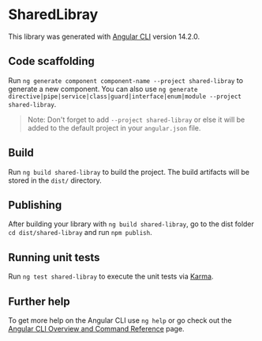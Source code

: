 # SharedLibray

This library was generated with [Angular CLI](https://github.com/angular/angular-cli) version 14.2.0.

## Code scaffolding

Run `ng generate component component-name --project shared-libray` to generate a new component. You can also use `ng generate directive|pipe|service|class|guard|interface|enum|module --project shared-libray`.
> Note: Don't forget to add `--project shared-libray` or else it will be added to the default project in your `angular.json` file. 

## Build

Run `ng build shared-libray` to build the project. The build artifacts will be stored in the `dist/` directory.

## Publishing

After building your library with `ng build shared-libray`, go to the dist folder `cd dist/shared-libray` and run `npm publish`.

## Running unit tests

Run `ng test shared-libray` to execute the unit tests via [Karma](https://karma-runner.github.io).

## Further help

To get more help on the Angular CLI use `ng help` or go check out the [Angular CLI Overview and Command Reference](https://angular.io/cli) page.
